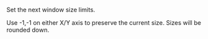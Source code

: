 Set the next window size limits.

Use -1,-1 on either X/Y axis to preserve the current size. Sizes will be rounded down.